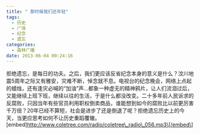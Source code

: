 ```yaml
---
title: " 那时候我们还年轻"
tags:
  - 历史
  - 广场
  - 纪念
  - 遗忘
categories:
  - 森林广播
date: 2013-06-04 00:24:16
---
```


拒绝遗忘，是每日的功夫。之后，我们更应该反省纪念本身的意义是什么？汶川地震5周年之际又有雅安，灾难不断，悼念就不息。电视台的纪念晚会，网络上点起的蜡烛，还有逢灾必喊的“加油”声...都象一种虚无的精神鸦片，让人们流泪过后，又能继续上班下班，继续以往的生活，于是什么都没改变。二十多年前人民诉求的反腐败，只因当年有些官员利用职权倒卖商品，谁能想到如今的腐败比以前更厉害千万倍？20年已经不算短，社会是进步了还是倒退了呢？拒绝遗忘历史上的今天，当更应思考如何不让历史重蹈覆辙。   \[embed\]http://www.coletree.com/radio/coletree\_radio\_056.mp3\[/embed\]
